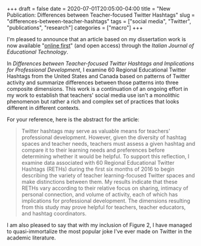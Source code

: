+++ 
draft = false
date = 2020-07-01T20:05:00-04:00
title = "New Publication: Differences between Teacher-focused Twitter Hashtags"
slug = "differences-between-teacher-hashtags" 
tags = ["social media", "Twitter", "publications", "research"]
categories = ["macro"]
+++

I'm pleased to announce that an article based on my dissertation work is now available "[online first](https://ijet.itd.cnr.it/article/view/1161)" (and open access) through the *Italian Journal of Educational Technology*. 

In *Differences between Teacher-focused Twitter Hashtags and Implications for Professional Development*, I examine 60 Regional Educational Twitter Hashtags from the United States and Canada based on patterns of Twitter activity and summarize differences between those patterns into three composite dimensions. This work is a continuation of an ongoing effort in my work to establish that teachers' social media use isn't a monolithic phenomenon but rather a rich and complex set of practices that looks different in different contexts. 

For your reference, here is the abstract for the article: 

> Twitter hashtags may serve as valuable means for teachers' professional development. However, given the diversity of hashtag spaces and teacher needs, teachers must assess a given hashtag and compare it to their learning needs and preferences before determining whether it would be helpful. To support this reflection, I examine data associated with 60 Regional Educational Twitter Hashtags (RETHs) during the first six months of 2016 to begin describing the variety of teacher learning-focused Twitter spaces and make distinctions between them. My results indicate that these RETHs vary according to their relative focus on sharing, intimacy of personal connection, and volume of activity, each of which has implications for professional development. The dimensions resulting from this study may prove helpful for teachers, teacher educators, and hashtag coordinators.

I am also pleased to say that with my inclusion of Figure 2, I have managed to quasi-immortalize the most popular joke I've ever made on Twitter in the academic literature.